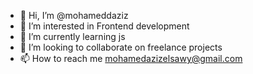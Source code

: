 - 👋 Hi, I’m @mohameddaziz
- 👀 I’m interested in Frontend development
- 🌱 I’m currently learning js
- 💞️ I’m looking to collaborate on freelance projects
- 📫 How to reach me mohamedazizelsawy@gmail.com


<!---
mohameddaziz/mohameddaziz is a ✨ special ✨ repository because its `README.md` (this file) appears on your GitHub profile.
You can click the Preview link to take a look at your changes.
--->

